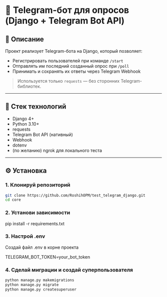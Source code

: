 # 🤖 Telegram-бот для опросов (Django + Telegram Bot API)

## 📌 Описание

Проект реализует Telegram-бота на Django, который позволяет:

- Регистрировать пользователей при команде `/start`
- Отправлять им последний созданный опрос при `/poll`
- Принимать и сохранять их ответы через Telegram Webhook

> Используется только `requests` — без сторонних Telegram-библиотек.

---

## 🧱 Стек технологий

- Django 4+
- Python 3.10+
- requests
- Telegram Bot API (нативный)
- Webhook
- dotenv
- (по желанию) ngrok для локального теста

---

## ⚙️ Установка

### 1. Клонируй репозиторий

```bash
git clone https://github.com/RoshihOPM/test_telegram_django.git
cd core
```

### 2. Установи зависимости

pip install -r requirements.txt

### 3. Настрой .env
Создай файл .env в корне проекта

TELEGRAM_BOT_TOKEN=your_bot_token

### 4. Сделай миграции и создай суперпользователя

```bash
python manage.py makemigrations
python manage.py migrate
python manage.py createsuperuser
```
